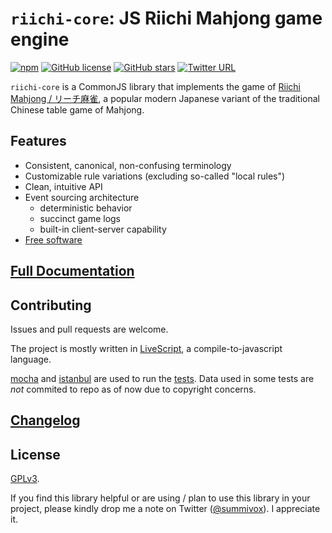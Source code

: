 # `riichi-core`: JS Riichi Mahjong game engine

<!-- badges -->
<!-- depends on shields.io -->

[![npm](https://img.shields.io/npm/v/riichi-core.svg?maxAge=86400?style=plastic)](https://www.npmjs.com/package/riichi-core) [![GitHub license](https://img.shields.io/badge/license-GPLv3-lightgrey.svg?style=plastic)](https://raw.githubusercontent.com/summivox/riichi-core/master/LICENSE) [![GitHub stars](https://img.shields.io/github/stars/summivox/riichi-core.svg?style=social&label=Star&maxAge=86400)](https://github.com/summivox/riichi-core) [![Twitter URL](https://img.shields.io/twitter/url/http/github.com/summivox/riichi-core.svg?style=social&maxAge=86400?style=plastic)](http://twitter.com/share?text=riichi-core%3A%20open%20source%20%23javascript%20riichi%20%23mahjong%20game%20engine&url=https%3A%2F%2Fgithub.com%2Fsummivox%2Friichi-core&via=summivox&hashtags=nodejs,npm)

<!-- /badges -->

`riichi-core` is a CommonJS library that implements the game of [Riichi Mahjong / リーチ麻雀][en-wp-riichi], a popular modern Japanese variant of the traditional Chinese table game of Mahjong.

[en-wp-riichi]: https://en.wikipedia.org/wiki/Japanese_Mahjong

## Features

* Consistent, canonical, non-confusing terminology
* Customizable rule variations (excluding so-called "local rules")
* Clean, intuitive API
* Event sourcing architecture
	* deterministic behavior
	* succinct game logs
	* built-in client-server capability
* [Free software](https://www.gnu.org/philosophy/free-sw.en.html)


## [Full Documentation](doc/index.md)


## Contributing

Issues and pull requests are welcome.

The project is mostly written in [LiveScript][], a compile-to-javascript language.

[mocha][] and [istanbul][] are used to run the [tests](test). Data used in some tests are *not* commited to repo as of now due to copyright concerns.


[LiveScript]: http://livescript.net/
[mocha]: https://mochajs.org/
[istanbul]: https://www.npmjs.com/package/istanbul


## [Changelog](changelog.md)

## License

[GPLv3](LICENSE).

If you find this library helpful or are using / plan to use this library in your project, please kindly drop me a note on Twitter ([@summivox](https://twitter.com/summivox)). I appreciate it.